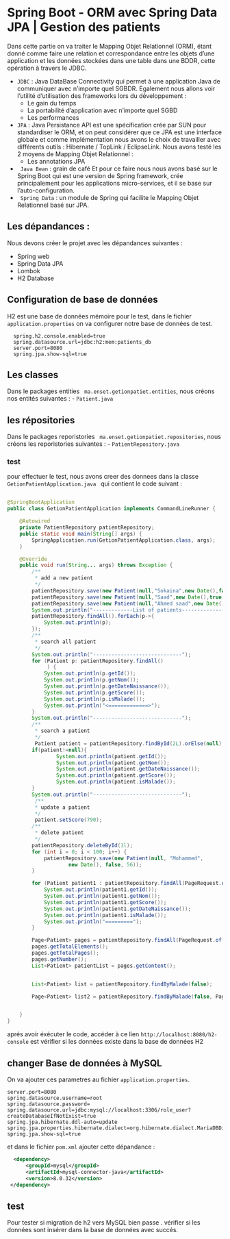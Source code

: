 # Spring Boot - ORM avec Spring Data JPA | Gestion des patients

Dans cette partie on va traiter le Mapping Objet Relationnel (ORM), étant donné comme faire une relation et correspondance entre les objets d’une application et les données stockées dans une table dans une BDDR, cette opération à travers le JDBC.
- ``` JDBC ``` : Java DataBase Connectivity qui permet à une application Java de communiquer avec n’importe quel SGBDR. Egalement nous allons voir l’utilité d’utilisation des frameworks lors du développement :
  - Le gain du temps
  - La portabilité d’application avec n’importe quel SGBD
  - Les performances
- ``` JPA ``` : Java Persistance API est une spécification crée par SUN pour standardiser le ORM, et on peut considérer que ce JPA est une interface globale et comme implémentation nous avons le choix de travailler avec différents outils : Hibernate / TopLink / EclipseLink. Nous avons testé les 2 moyens de Mapping Objet Relationnel :
  - Les annotations JPA
- ```  Java Bean ```  : grain de café Et pour ce faire nous nous avons basé sur le Spring Boot qui est une version de Spring framework, crée principalement pour les applications micro-services, et il se base sur l’auto-configuration.
- ```  Spring Data ``` : un module de Spring qui facilite le Mapping Objet Relationnel basé sur JPA.

## Les dépandances  :

Nous devons créer le projet avec les dépandances suivantes :
 
 - Spring web
 - Spring Data JPA
 - Lombok
 - H2 Database

## Configuration de base de données 

H2 est une base de données mémoire pour le test, dans le fichier ``` application.properties ``` on va configurer notre base de données de test.

```
  spring.h2.console.enabled=true
  spring.datasource.url=jdbc:h2:mem:patients_db
  server.port=8080
  spring.jpa.show-sql=true
```

## Les classes 
 Dans le packages entities ``` ma.enset.getionpatiet.entities```, nous créons nos entités suivantes :
    - ``` Patient.java ```
    
## les répositories 
 
 Dans le packages reporistories ``` ma.enset.getionpatiet.repositories```, nous créons les reporistories  suivantes :
    - ``` PatientRepository.java ```
    
### test 

pour effectuer le test, nous avons creer des donnees dans la classe ```GetionPatientApplication.java ```  qui contient le code suivant :

``` java 

@SpringBootApplication
public class GetionPatientApplication implements CommandLineRunner {

    @Autowired
    private PatientRepository patientRepository;
    public static void main(String[] args) {
        SpringApplication.run(GetionPatientApplication.class, args);
    }

    @Override
    public void run(String... args) throws Exception {
        /**
         * add a new patient
         */
        patientRepository.save(new Patient(null,"Sokaina",new Date(),false,56));
        patientRepository.save(new Patient(null,"Saad",new Date(),true,56));
        patientRepository.save(new Patient(null,"Ahmed saad",new Date(),true,56));
        System.out.println("-------------List of patients----------------");
        patientRepository.findAll().forEach(p->{
            System.out.println(p);
        });
        /**
         * search all patient
         */
        System.out.println("-----------------------------");
        for (Patient p: patientRepository.findAll()
             ) {
            System.out.println(p.getId());
            System.out.println(p.getNom());
            System.out.println(p.getDateNaissance());
            System.out.println(p.getScore());
            System.out.println(p.isMalade());
            System.out.println("<=============>");
        }
        System.out.println("-----------------------------");
        /**
         * search a patient
         */
         Patient patient = patientRepository.findById(2L).orElse(null);
        if(patient!=null){
                System.out.println(patient.getId());
                System.out.println(patient.getNom());
                System.out.println(patient.getDateNaissance());
                System.out.println(patient.getScore());
                System.out.println(patient.isMalade());
        }
        System.out.println("-----------------------------");
         /**
         * update a patient
         */
         patient.setScore(790);
        /**
         * delete patient
         */
        patientRepository.deleteById(1l);
        for (int i = 0; i < 100; i++) {
            patientRepository.save(new Patient(null, "Mohammed",
                    new Date(), false, 56));
        }

        for (Patient patient1 : patientRepository.findAll(PageRequest.of(0, 5))) {
            System.out.println(patient1.getId());
            System.out.println(patient1.getNom());
            System.out.println(patient1.getScore());
            System.out.println(patient1.getDateNaissance());
            System.out.println(patient1.isMalade());
            System.out.println("=========");
        }

        Page<Patient> pages = patientRepository.findAll(PageRequest.of(0, 5));
        pages.getTotalElements();
        pages.getTotalPages();
        pages.getNumber();
        List<Patient> patientList = pages.getContent();


        List<Patient> list = patientRepository.findByMalade(false);

        Page<Patient> list2 = patientRepository.findByMalade(false, PageRequest.of(0, 5));


    }
}

```
 aprés avoir éxécuter le code, accéder à ce lien ``` http://localhost:8080/h2-console ``` est vérifier si les données existe dans la base de données H2
 
 ## changer Base de données à MySQL
 
 On va ajouter ces parametres au fichier ``` application.properties ```.
 
 ``` properties
server.port=8080
spring.datasource.username=root
spring.datasource.password=
spring.datasource.url=jdbc:mysql://localhost:3306/role_user?createDatabaseIfNotExist=true
spring.jpa.hibernate.ddl-auto=update
spring.jpa.properties.hibernate.dialect=org.hibernate.dialect.MariaDBDialect
spring.jpa.show-sql=true
```

et dans le fichier ``` pom.xml ``` ajouter cette dépandance :

```` xml
  <dependency>
      <groupId>mysql</groupId>
      <artifactId>mysql-connector-java</artifactId>
      <version>8.0.32</version>
 </dependency>
````

## test 
Pour tester si migration de h2 vers MySQL bien passe . vérifier si les données sont insérer dans la base de données avec succés.

